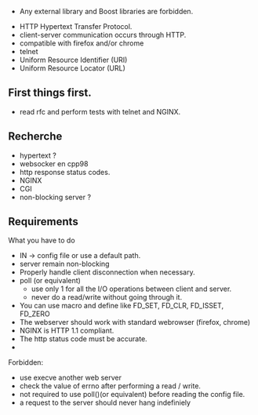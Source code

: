 * Any external library and Boost libraries are forbidden.

- HTTP Hypertext Transfer Protocol.
- client-server communication occurs through HTTP.
- compatible with firefox and/or chrome
- telnet
- Uniform Resource Identifier (URI)
- Uniform Resource Locator (URL)

## First things first.
- read rfc and perform tests with telnet and NGINX.

## Recherche 
- hypertext ?
- websocker en cpp98
- http response status codes.
- NGINX
- CGI 
- non-blocking server ?

## Requirements
What you have to do
- IN -> config file or use a default path.
- server remain non-blocking
- Properly handle client disconnection when necessary.
- poll (or equivalent)
	- use only 1 for all the I/O operations between client and server.
	- never do a read/write without going through it.
- You can use macro and define like FD_SET, FD_CLR, FD_ISSET, FD_ZERO
- The webserver should work with standard webrowser (firefox, chrome)
- NGINX is HTTP 1.1 compliant.
- The http status code must be accurate.
- 

Forbidden:
- use execve another web server
- check the value of errno after performing a read / write.
- not required to use poll()(or equivalent) before reading the config file.
- a request to the server should never hang indefiniely

